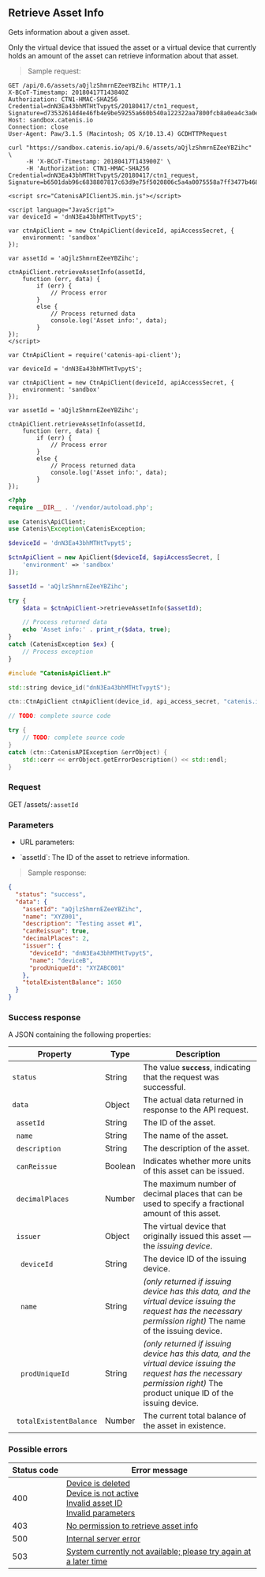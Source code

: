 ## Retrieve Asset Info

Gets information about a given asset.

<aside class="notice">
Only the virtual device that issued the asset or a virtual device that currently holds an amount of the asset
can retrieve information about that asset.
</aside>

> Sample request:

```http--raw
GET /api/0.6/assets/aQjlzShmrnEZeeYBZihc HTTP/1.1
X-BCoT-Timestamp: 20180417T143840Z
Authorization: CTN1-HMAC-SHA256 Credential=dnN3Ea43bhMTHtTvpytS/20180417/ctn1_request, Signature=d73532614d4e46fb4e9be59255a660b540a122322aa7800fcb8a0ea4c3a0e40a
Host: sandbox.catenis.io
Connection: close
User-Agent: Paw/3.1.5 (Macintosh; OS X/10.13.4) GCDHTTPRequest
```

```shell
curl "https://sandbox.catenis.io/api/0.6/assets/aQjlzShmrnEZeeYBZihc" \
     -H 'X-BCoT-Timestamp: 20180417T143900Z' \
     -H 'Authorization: CTN1-HMAC-SHA256 Credential=dnN3Ea43bhMTHtTvpytS/20180417/ctn1_request, Signature=b6501dab96c6838807817c63d9e75f5020806c5a4a0075558a7ff3477b468a1a'
```

```html--javascript
<script src="CatenisAPIClientJS.min.js"></script>

<script language="JavaScript">
var deviceId = 'dnN3Ea43bhMTHtTvpytS';

var ctnApiClient = new CtnApiClient(deviceId, apiAccessSecret, {
    environment: 'sandbox'
});

var assetId = 'aQjlzShmrnEZeeYBZihc';

ctnApiClient.retrieveAssetInfo(assetId,
    function (err, data) {
        if (err) {
            // Process error
        }
        else {
            // Process returned data
            console.log('Asset info:', data);
        }
});
</script>
```

```javascript--node
var CtnApiClient = require('catenis-api-client');

var deviceId = 'dnN3Ea43bhMTHtTvpytS';

var ctnApiClient = new CtnApiClient(deviceId, apiAccessSecret, {
    environment: 'sandbox'
});

var assetId = 'aQjlzShmrnEZeeYBZihc';

ctnApiClient.retrieveAssetInfo(assetId,
    function (err, data) {
        if (err) {
            // Process error
        }
        else {
            // Process returned data
            console.log('Asset info:', data);
        }
});
```

```php
<?php
require __DIR__ . '/vendor/autoload.php';

use Catenis\ApiClient;
use Catenis\Exception\CatenisException;

$deviceId = 'dnN3Ea43bhMTHtTvpytS';

$ctnApiClient = new ApiClient($deviceId, $apiAccessSecret, [
    'environment' => 'sandbox'
]);

$assetId = 'aQjlzShmrnEZeeYBZihc';

try {
    $data = $ctnApiClient->retrieveAssetInfo($assetId);

    // Process returned data
    echo 'Asset info:' . print_r($data, true);
}
catch (CatenisException $ex) {
    // Process exception
}
```

```cpp
#include "CatenisApiClient.h"

std::string device_id("dnN3Ea43bhMTHtTvpytS");

ctn::CtnApiClient ctnApiClient(device_id, api_access_secret, "catenis.io", "", "sandbox");

// TODO: complete source code

try {
    // TODO: complete source code
}
catch (ctn::CatenisAPIException &errObject) {
    std::cerr << errObject.getErrorDescription() << std::endl;
}
```

### Request

GET /assets/`:assetId`

### Parameters

<!-- Note: we are not using the native markdown list feature for the second level items because the generated
        HTML has no space to the following first level item -->
- URL parameters:
<ul class="parameterList">
  <li>`assetId`: The ID of the asset to retrieve information.</li>
</ul>

> Sample response:

```json
{
  "status": "success",
  "data": {
    "assetId": "aQjlzShmrnEZeeYBZihc",
    "name": "XYZ001",
    "description": "Testing asset #1",
    "canReissue": true,
    "decimalPlaces": 2,
    "issuer": {
      "deviceId": "dnN3Ea43bhMTHtTvpytS",
      "name": "deviceB",
      "prodUniqueId": "XYZABC001"
    },
    "totalExistentBalance": 1650
  }
}
```

### Success response

A JSON containing the following properties:

| Property | Type | Description |
| -------- | ---- | ----------- |
| `status` | String | The value **`success`**, indicating that the request was successful. |
| `data` | Object | The actual data returned in response to the API request. |
| &nbsp;&nbsp;`assetId` | String | The ID of the asset. |
| &nbsp;&nbsp;`name` | String | The name of the asset. |
| &nbsp;&nbsp;`description` | String | The description of the asset. |
| &nbsp;&nbsp;`canReissue` | Boolean | Indicates whether more units of this asset can be issued. |
| &nbsp;&nbsp;`decimalPlaces` | Number | The maximum number of decimal places that can be used to specify a fractional amount of this asset. |
| &nbsp;&nbsp;`issuer` | Object | The virtual device that originally issued this asset — the *issuing device*. |
| &nbsp;&nbsp;&nbsp;&nbsp;`deviceId` | String | The device ID of the issuing device. |
| &nbsp;&nbsp;&nbsp;&nbsp;`name` | String | *(only returned if issuing device has this data, and the virtual device issuing the request has the necessary permission right)* The name of the issuing device. |
| &nbsp;&nbsp;&nbsp;&nbsp;`prodUniqueId` | String | *(only returned if issuing device has this data, and the virtual device issuing the request has the necessary permission right)* The product unique ID of the issuing device. |
| &nbsp;&nbsp;`totalExistentBalance` | Number | The current total balance of the asset in existence. |

### Possible errors

| Status&nbsp;code | Error&nbsp;message |
| ----------- | ------------- |
| 400 | <a href="#error_msg_80">Device is deleted</a><br><a href="#error_msg_90">Device is not active</a><br><a href="#error_msg_105">Invalid asset ID</a><br><a href="#error_msg_130">Invalid parameters</a> |
| 403 | <a href="#error_msg_187">No permission to retrieve asset info</a> |
| 500 | <a href="#error_msg_100">Internal server error</a> |
| 503 | <a href="#error_msg_220">System currently not available; please try again at a later time</a> |

